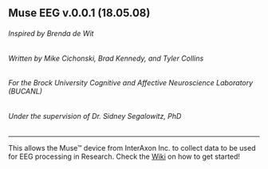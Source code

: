 ## Muse EEG v.0.0.1 (18.05.08)  
###### Inspired by Brenda de Wit
###### Written by Mike Cichonski, Brad Kennedy, and Tyler Collins
###### For the Brock University Cognitive and Affective Neuroscience Laboratory (BUCANL) 
###### Under the supervision of Dr. Sidney Segalowitz, PhD
___________________________________________________________

This allows the Muse™ device from InterAxon Inc. to collect data to be used for EEG processing in Research. Check the [Wiki](https://github.com/mikeCplus/Muse_EEG/wiki) on how to get started!
